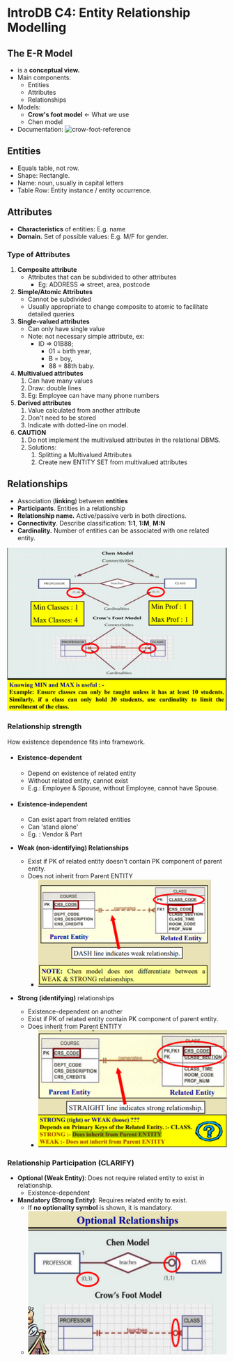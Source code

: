 # IntroDB C4: Entity Relationship Modelling

## The E-R Model

- is a **conceptual view.**
- Main components:
  - Entities
  - Attributes
  - Relationships
- Models:
  - **Crow's foot model** <- What we use
  - Chen model
- Documentation:
  ![crow-foot-reference](C:\Users\user300\repo\dco-1820\y2s1\dbms\img\crow-foot-reference.png)

## Entities

- Equals table, not row.
- Shape: Rectangle.
- Name: noun, usually in capital letters
- Table Row: Entity instance / entity occurrence.

## Attributes

- **Characteristics** of entities: E.g. name
- **Domain.** Set of possible values: E.g. M/F for gender.

### Type of Attributes

1. **Composite attribute**
   - Attributes that can be subdivided to other attributes
     - Eg: ADDRESS => street, area, postcode
2. **Simple/Atomic Attributes**
   - Cannot be subdivided
   - Usually appropriate to change composite to atomic to facilitate detailed queries
3. **Single-valued attributes**
   - Can only have single value
   - Note: not necessary simple attribute, ex: 
     - ID => 01B88; 
       - 01 = birth year, 
       - B = boy,  
       - 88 = 88th baby.
4. **Multivalued attributes**
   1. Can have many values
   2. Draw: double lines
   3. Eg: Employee can have many phone numbers
5. **Derived attributes**
   1. Value calculated from another attribute
   2. Don't need to be stored
   3. Indicate with dotted-line on model.
6. **CAUTION**
   1. Do not implement the multivalued attributes in the relational DBMS.
   2. Solutions:
      1.  Splitting a Multivalued Attributes
      2. Create new ENTITY SET from multivalued attributes

## Relationships

- Association (**linking**) between **entities**
- **Participants**. Entities in a relationship
- **Relationship name.** Active/passive verb in both directions.
- **Connectivity**. Describe classification: **1:1**, **1:M**, **M:N**
- **Cardinality.** Number of entities can be associated with one related entity.

![chen-model-connectivity](../img/chen-model-connectivity.png)

### Relationship strength 

How existence dependence fits into framework. 

- #### Existence-dependent

  - Depend on existence of related entity
  - Without related entity, cannot exist
  - E.g.: Employee & Spouse, without Employee, cannot have Spouse.

- #### Existence-independent

  - Can exist apart from related entities
  - Can 'stand alone'
  - Eg. : Vendor & Part

- **Weak (non-identifying) Relationships**
  - Exist if PK of related entity doesn't contain PK component of parent entity.
  - Does not inherit from Parent ENTITY
    - ![l4-weak-relationship-db](../img/l4-weak-relationship-db.png)
- **Strong (identifying)** relationships
  - Existence-dependent on another
  - Exist if PK of related entity contain PK component of parent entity.
  - Does inherit from Parent ENTITY
    - ![l4-strong-relationship-db](../img/l4-strong-relationship-db.png)

### Relationship Participation (CLARIFY)

- **Optional (Weak Entity)**: Does not require related entity to exist in relationship.
  - Existence-dependent
- **Mandatory (Strong Entity)**: Requires related entity to exist.
  - If **no optionality symbol** is shown, it is mandatory.
  - ![l4-optional-relationship-symbol](../img/l4-optional-relationship-symbol.png)